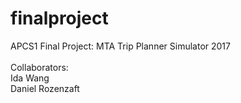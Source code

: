 # finalproject
APCS1 Final Project: MTA Trip Planner Simulator 2017<br><br>
Collaborators:<br>
Ida Wang<br>
Daniel Rozenzaft<br>

